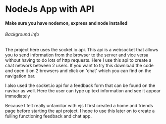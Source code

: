 # NodeJs App with API

#### Make sure you have nodemon, express and node installed

###### Background info
The project here uses the socket.io api. This api is a websocket that allows you to send information from the browser 
to the server and vice versa without having to do lots of http requests.
Here I use this api to create a chat network between 2 users. If you want to try this download the code and open it on 2 browsers
and click on 'chat' which you can find on the navigation bar.

I also used the socket.io api for a feedback form that can be found on the navbar as well. Here the user can type up text information
and see it appear immediately

Because I felt really unfamiliar with ejs I first created a home and friends page before starting the api project. 
I hope to use this later on to create a fulling functioning feedback and chat app.
######
